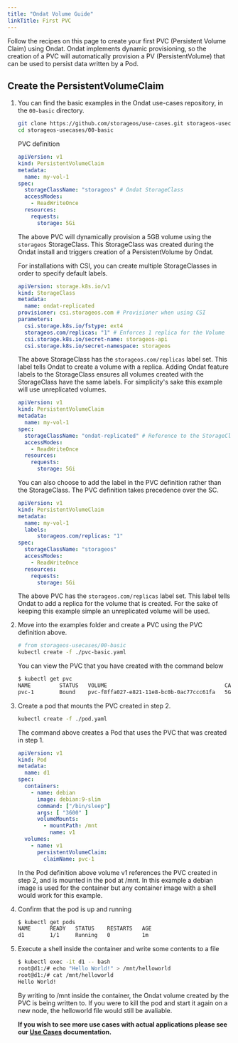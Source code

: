 ```yaml
---
title: "Ondat Volume Guide"
linkTitle: First PVC
---
```


Follow the recipes on this page to create your first PVC (Persistent Volume
Claim) using Ondat. Ondat implements dynamic provisioning, so the
creation of a PVC will automatically provision a PV (PersistentVolume) that can
be used to persist data written by a Pod.

## Create the PersistentVolumeClaim

1. You can find the basic examples in the Ondat use-cases repository, in
   the `00-basic` directory.

    ```bash
    git clone https://github.com/storageos/use-cases.git storageos-usecases
    cd storageos-usecases/00-basic
    ```

    PVC definition

    ```yaml
    apiVersion: v1
    kind: PersistentVolumeClaim
    metadata:
      name: my-vol-1
    spec:
      storageClassName: "storageos" # Ondat StorageClass
      accessModes:
        - ReadWriteOnce
      resources:
        requests:
          storage: 5Gi
    ```

    The above PVC will dynamically provision a 5GB volume using the `storageos`
    StorageClass. This StorageClass was created during the Ondat install
    and triggers creation of a PersistentVolume by Ondat.

    For installations with CSI, you can create multiple StorageClasses in order
    to specify default labels.

    ```yaml
    apiVersion: storage.k8s.io/v1
    kind: StorageClass
    metadata:
      name: ondat-replicated
    provisioner: csi.storageos.com # Provisioner when using CSI
    parameters:
      csi.storage.k8s.io/fstype: ext4
      storageos.com/replicas: "1" # Enforces 1 replica for the Volume
      csi.storage.k8s.io/secret-name: storageos-api
      csi.storage.k8s.io/secret-namespace: storageos
    ```

    The above StorageClass has the `storageos.com/replicas` label set. This
    label tells Ondat to create a volume with a replica. Adding Ondat
    feature labels to the StorageClass ensures all volumes created with the
    StorageClass have the same labels. For simplicity's sake this example will
    use unreplicated volumes.

    ```yaml
    apiVersion: v1
    kind: PersistentVolumeClaim
    metadata:
      name: my-vol-1
    spec:
      storageClassName: "ondat-replicated" # Reference to the StorageClass
      accessModes:
        - ReadWriteOnce
      resources:
        requests:
          storage: 5Gi
    ```

    You can also choose to add the label in the PVC definition rather than the
    StorageClass. The PVC definition takes precedence over the SC.

    ```yaml
    apiVersion: v1
    kind: PersistentVolumeClaim
    metadata:
      name: my-vol-1
      labels:
          storageos.com/replicas: "1"
    spec:
      storageClassName: "storageos"
      accessModes:
        - ReadWriteOnce
      resources:
        requests:
          storage: 5Gi
    ```

    The above PVC has the `storageos.com/replicas` label set. This label tells
    Ondat to add a replica for the volume that is created. For the sake
    of keeping this example simple an unreplicated volume will be used.

1. Move into the examples folder and create a PVC using the PVC definition above.

    ```bash
    # from storageos-usecases/00-basic
    kubectl create -f ./pvc-basic.yaml
     ```

    You can view the PVC that you have created with the command below

    ```bash
    $ kubectl get pvc
    NAME         STATUS   VOLUME                                     CAPACITY   ACCESS MODES   STORAGECLASS   AGE
    pvc-1        Bound    pvc-f8ffa027-e821-11e8-bc0b-0ac77ccc61fa   5Gi        RWO            storageos       1m
    ```

1. Create a pod that mounts the PVC created in step 2.

    ```bash
    kubectl create -f ./pod.yaml
    ```

    The command above creates a Pod that uses the PVC that was created in step 1.

    ```yaml
    apiVersion: v1
    kind: Pod
    metadata:
      name: d1
    spec:
      containers:
        - name: debian
          image: debian:9-slim
          command: ["/bin/sleep"]
          args: [ "3600" ]
          volumeMounts:
            - mountPath: /mnt
              name: v1
      volumes:
        - name: v1
          persistentVolumeClaim:
            claimName: pvc-1
    ```

    In the Pod definition above volume v1 references the PVC created in step 2,
    and is mounted in the pod at /mnt. In this example a debian image is used
    for the container but any container image with a shell would work for this
    example.

1. Confirm that the pod is up and running

    ```bash
    $ kubectl get pods
    NAME      READY   STATUS    RESTARTS   AGE
    d1        1/1     Running   0          1m
    ```

1. Execute a shell inside the container and write some contents to a file

    ```bash
    $ kubectl exec -it d1 -- bash
    root@d1:/# echo "Hello World!" > /mnt/helloworld
    root@d1:/# cat /mnt/helloworld
    Hello World!
    ```

    By writing to /mnt inside the container, the Ondat volume created by
    the PVC is being written to. If you were to kill the pod and start it again
    on a new node, the helloworld file would still be avaliable.

    **If you wish to see more use cases with actual applications please see our
    [Use Cases](/docs/usecases/) documentation.**

